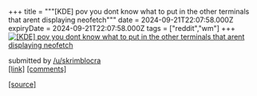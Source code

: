 +++
title = """[KDE] pov you dont know what to put in the other terminals that arent displaying neofetch"""
date = 2024-09-21T22:07:58.000Z
expiryDate = 2024-09-21T22:07:58.000Z
tags = ["reddit","wm"]
+++
[![[KDE] pov you dont know what to put in the other terminals that arent displaying neofetch](https://preview.redd.it/ca8xwbz8k8qd1.jpeg?width=640&crop=smart&auto=webp&s=d552ba8ff78a19c4bba510c0cff53d686655dbdb "[KDE] pov you dont know what to put in the other terminals that arent displaying neofetch")](https://www.reddit.com/r/unixporn/comments/1fme7w6/kde_pov_you_dont_know_what_to_put_in_the_other/)

submitted by [/u/skrimblocra](https://www.reddit.com/user/skrimblocra)  
[\[link\]](https://i.redd.it/ca8xwbz8k8qd1.jpeg) [\[comments\]](https://www.reddit.com/r/unixporn/comments/1fme7w6/kde_pov_you_dont_know_what_to_put_in_the_other/)

[[source]](https://www.reddit.com/r/unixporn/comments/1fme7w6/kde_pov_you_dont_know_what_to_put_in_the_other/)
